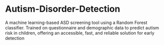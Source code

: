 # Autism-Disorder-Detection
A machine learning-based ASD screening tool using a Random Forest classifier. Trained on questionnaire and demographic data to predict autism risk in children, offering an accessible, fast, and reliable solution for early detection
